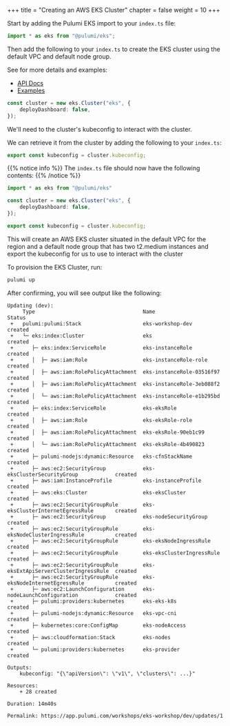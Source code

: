 +++
title = "Creating an AWS EKS Cluster"
chapter = false
weight = 10
+++

Start by adding the Pulumi EKS import to your `index.ts` file:

```typescript
import * as eks from "@pulumi/eks";
```

Then add the following to your `index.ts` to create the EKS cluster using the
default VPC and default node group.

See for more details and examples:
- [API Docs](https://www.pulumi.com/docs/reference/pkg/nodejs/pulumi/eks/index.html)
- [Examples](https://www.pulumi.com/docs/reference/pkg/nodejs/pulumi/eks/index.html)

```typescript
const cluster = new eks.Cluster("eks", {
    deployDashboard: false,
});
```

We'll need to the cluster's kubeconfig to interact with the cluster.

We can retrieve it from the cluster by adding the following to your `index.ts`:

```typescript
export const kubeconfig = cluster.kubeconfig;
```

{{% notice info %}}
The `index.ts` file should now have the following contents:
{{% /notice %}}
```typescript
import * as eks from "@pulumi/eks"

const cluster = new eks.Cluster("eks", {
    deployDashboard: false,
});

export const kubeconfig = cluster.kubeconfig;
```

This will create an AWS EKS cluster situated in the default VPC for the region and a default
node group that has two t2.medium instances and export the kubeconfig for us to use to interact
with the cluster

To provision the EKS Cluster, run:

```bash
pulumi up
```

After confirming, you will see output like the following:

```
Updating (dev):
     Type                                   Name                                   Status
 +   pulumi:pulumi:Stack                    eks-workshop-dev                       created
 +   └─ eks:index:Cluster                   eks                                    created
 +      ├─ eks:index:ServiceRole            eks-instanceRole                       created
 +      │  ├─ aws:iam:Role                  eks-instanceRole-role                  created
 +      │  ├─ aws:iam:RolePolicyAttachment  eks-instanceRole-03516f97              created
 +      │  ├─ aws:iam:RolePolicyAttachment  eks-instanceRole-3eb088f2              created
 +      │  └─ aws:iam:RolePolicyAttachment  eks-instanceRole-e1b295bd              created
 +      ├─ eks:index:ServiceRole            eks-eksRole                            created
 +      │  ├─ aws:iam:Role                  eks-eksRole-role                       created
 +      │  ├─ aws:iam:RolePolicyAttachment  eks-eksRole-90eb1c99                   created
 +      │  └─ aws:iam:RolePolicyAttachment  eks-eksRole-4b490823                   created
 +      ├─ pulumi-nodejs:dynamic:Resource   eks-cfnStackName                       created
 +      ├─ aws:ec2:SecurityGroup            eks-eksClusterSecurityGroup            created
 +      ├─ aws:iam:InstanceProfile          eks-instanceProfile                    created
 +      ├─ aws:eks:Cluster                  eks-eksCluster                         created
 +      ├─ aws:ec2:SecurityGroupRule        eks-eksClusterInternetEgressRule       created
 +      ├─ aws:ec2:SecurityGroup            eks-nodeSecurityGroup                  created
 +      ├─ aws:ec2:SecurityGroupRule        eks-eksNodeClusterIngressRule          created
 +      ├─ aws:ec2:SecurityGroupRule        eks-eksNodeIngressRule                 created
 +      ├─ aws:ec2:SecurityGroupRule        eks-eksClusterIngressRule              created
 +      ├─ aws:ec2:SecurityGroupRule        eks-eksExtApiServerClusterIngressRule  created
 +      ├─ aws:ec2:SecurityGroupRule        eks-eksNodeInternetEgressRule          created
 +      ├─ aws:ec2:LaunchConfiguration      eks-nodeLaunchConfiguration            created
 +      ├─ pulumi:providers:kubernetes      eks-eks-k8s                            created
 +      ├─ pulumi-nodejs:dynamic:Resource   eks-vpc-cni                            created
 +      ├─ kubernetes:core:ConfigMap        eks-nodeAccess                         created
 +      ├─ aws:cloudformation:Stack         eks-nodes                              created
 +      └─ pulumi:providers:kubernetes      eks-provider                           created

Outputs:
    kubeconfig: "{\"apiVersion\": \"v1\", \"clusters\": ...}" 

Resources:
    + 28 created

Duration: 14m40s

Permalink: https://app.pulumi.com/workshops/eks-workshop/dev/updates/1
```
